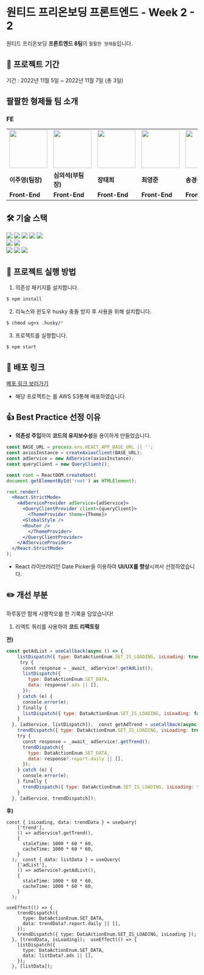 # 원티드 프리온보딩 프론트엔드 - Week 2 - 2

원티드 프리온보딩 **프론트엔드 8팀**의 `팔팔한 형제들`입니다.<br>

## 📅 프로젝트 기간

기간 : 2022년 11월 5일 ~ 2022년 11월 7일 (총 3일)

## 팔팔한 형제들 팀 소개

### FE

<table>
  <tr>
    <td>
        <a href="https://github.com/CodyMan0">            
	    <img src="https://avatars.githubusercontent.com/u/93697790?v=4" width="100px" />
        </a>
    </td>
    <td>
        <a href="https://github.com/shimeeuisuk">
            <img src="https://avatars.githubusercontent.com/u/104304569?v=4" width="100px" />
        </a>
    </td>
    <td>
        <a href="https://github.com/jangth0655"> 
            <img src="https://avatars.githubusercontent.com/u/83333409?v=4" width="100px" />
        </a>
    </td>
    <td>
        <a href="https://github.com/choi2021">
	    <img src="https://avatars.githubusercontent.com/u/80830981?v=4" width="100px" />
        </a>
    </td>
    <td>
        <a href="https://github.com/strongsongky">
	    <img src="https://avatars.githubusercontent.com/u/102295416?v=4" width="100px" />
        </a>
    </td>
    <td>
        <a href="https://github.com/gywn9708">
	    <img src="https://avatars.githubusercontent.com/u/107469939?v=4" width="100px" />
        </a>
    </td>
    <td>
        <a href="https://github.com/YongHyunKwon">
	    <img src="https://avatars.githubusercontent.com/u/13326980?v=4" width="100px" />
        </a>
    </td>
  </tr>
  <tr>
    <td><b>이주영(팀장)</b></td>
    <td><b>심의석(부팀장)</b></td>
    <td><b>장태희</b></td>
    <td><b>최영준</b></td>
    <td><b>송경용(공지)</b></td>
    <td><b>강효주</b></td>
    <td><b>권용현</b></td>
  </tr>
  <tr>
    <td><b>Front-End</b></td>
    <td><b>Front-End</b></td>
    <td><b>Front-End</b></td>
    <td><b>Front-End</b></td>
    <td><b>Front-End</b></td>
    <td><b>Front-End</b></td>
    <td><b>Front-End</b></td>
  </tr>
</table>

## 🛠 기술 스택

<div align=left> 
  <img src="https://img.shields.io/badge/html5-E34F26?style=for-the-badge&logo=html5&logoColor=white"> 
  <img src="https://img.shields.io/badge/css-1572B6?style=for-the-badge&logo=css3&logoColor=white"> 
  <img src="https://img.shields.io/badge/typescript-1572B6?style=for-the-badge&logo=typescript&logoColor=white">
  <img src="https://img.shields.io/badge/react-61DAFB?style=for-the-badge&logo=react&logoColor=black"> 
  <img src="https://img.shields.io/badge/styled_components-DB7093?style=for-the-badge&logo=styled-components&logoColor=white"> 
  <br>
  
  <img src="https://img.shields.io/badge/vs_code-007ACC?style=for-the-badge&logo=visualstudiocode&logoColor=white">
  <img src="https://img.shields.io/badge/react_router_dom-CA4245?style=for-the-badge&logo=reactrouter&logoColor=white">
  <br>
  
  <img src="https://img.shields.io/badge/github-181717?style=for-the-badge&logo=github&logoColor=white">
  <img src="https://img.shields.io/badge/git-F05032?style=for-the-badge&logo=git&logoColor=white">
  <img src="https://img.shields.io/badge/slack-4A154B?style=for-the-badge&logo=slack&logoColor=white">
  <br>
</div>

## 🏁 프로젝트 실행 방법

1. 의존성 패키지를 설치합니다.

```zsh
$ npm install
```

2. 리눅스와 윈도우 husky 충돌 방지 후 사용을 위해 설치합니다.

```zsh
$ chmod ug+x .husky/*
```

3. 프로젝트를 실행합니다.

```zsh
$ npm start
```

## 🔗 배포 링크

[베포 링크 보러가기](http://88-2-2-assignment.s3-website.ap-northeast-2.amazonaws.com/)

- 해당 프로젝트는 를 AWS S3통해 배포하였습니다.


## 👍 Best Practice 선정 이유

- **의존성 주입**하여 **코드의 유지보수성**을 용이하게 만들었습니다.
```jsx
const BASE_URL = process.env.REACT_APP_BASE_URL || '';
const axiosInstance = createAxiosClient(BASE_URL);
const adService = new AdService(axiosInstance);
const queryClient = new QueryClient();

const root = ReactDOM.createRoot(
document.getElementById('root') as HTMLElement);

root.render(
  <React.StrictMode>
    <AdServiceProvider adService={adService}>
      <QueryClientProvider client={queryClient}>
        <ThemeProvider theme={Theme}>
	  <GlobalStyle />
	  <Router />
        </ThemeProvider>
      </QueryClientProvider>
    </AdServiceProvider>
  </React.StrictMode>
);
```

- React 라이브러리인 Date Picker을 이용하여 **UI/UX를 향상**시켜서 선정하였습니다.

## ✏️ 개선 부분

하루동안 함께 시행착오를 한 기록을 담았습니다!

1. 리액트 쿼리를 사용하여 **코드 리팩토링**

**전)**
```jsx
const getAdList = useCallback(async () => {  
    listDispatch({ type: DataActionEnum.SET_IS_LOADING, isLoading: true });  
     try {  
      const response = _await_ adService?.getAdList();  
      listDispatch({  
        type: DataActionEnum.SET_DATA,  
        data: response?.ads || [],  
      });  
    } catch (e) {  
      console.error(e);  
    } finally {  
      listDispatch({ type: DataActionEnum.SET_IS_LOADING, isLoading: false });  
    }  
  }, [adService, listDispatch]);  const getAdTrend = useCallback(async () => {  
    trendDispatch({ type: DataActionEnum.SET_IS_LOADING, isLoading: true });  
    try {  
      const response = _await_ adService?.getTrend();  
      trendDispatch({  
        type: DataActionEnum.SET_DATA,  
        data: response?.report.daily || [],  
      });  
    } catch (e) {  
      console.error(e);  
    } finally {  
      trendDispatch({ type: DataActionEnum.SET_IS_LOADING, isLoading: false });  
    }  
  }, [adService, trendDispatch]);
```

**후)**
```Jsx
const { isLoading, data: trendData } = useQuery(  
    ['trend'],  
    () => adService?.getTrend(),  
    {  
      staleTime: 1000 * 60 * 60,  
      cacheTime: 1000 * 60 * 60,  
    }  
  );  const { data: listData } = useQuery(  
    ['adList'],  
    () => adService?.getAdList(),  
    {  
      staleTime: 1000 * 60 * 60,  
      cacheTime: 1000 * 60 * 60,  
    }  
  );

useEffect(() => {  
    trendDispatch({  
      type: DataActionEnum.SET_DATA,  
      data: trendData?.report.daily || [],  
    });  
    trendDispatch({ type: DataActionEnum.SET_IS_LOADING, isLoading });  
  }, [trendData, isLoading]);  useEffect(() => {  
    listDispatch({  
      type: DataActionEnum.SET_DATA,  
      data: listData?.ads || [],  
    });  
  }, [listData]);
```


